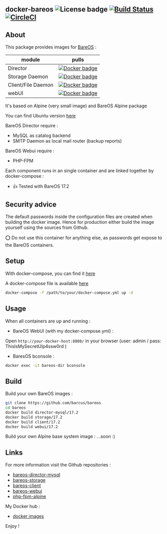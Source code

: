 ## docker-bareos ![License badge][license-img] [![Build Status][build-img]][build-url] [![CircleCI][circleci-img]][circleci-url]

## About
This package provides images for [BareOS](http://www.bareos.org) :

module|pulls
-----|-----
Director| [![Docker badge][docker-img-dir]][docker-url-dir]
Storage Daemon| [![Docker badge][docker-img-sd]][docker-url-sd]
Client/File Daemon| [![Docker badge][docker-img-fd]][docker-url-fd]
webUI| [![Docker badge][docker-img-ui]][docker-url-ui]

It's based on Alpine (very small image) and BareOS Alpine package

You can find Ubuntu version [here](https://github.com/barcus/bareos)

BareOS Director require :
* MySQL as catalog backend
* SMTP Daemon as local mail router (backup reports)

BareOS Webui require :
* PHP-FPM

Each component runs in an single container and are linked together by docker-compose :
* :+1: Tested with BareOS 17.2

## Security advice
The default passwords inside the configuration files are created when building the docker image. Hence for production either build the image yourself using the sources from Github.

:o: Do not use this container for anything else, as passwords get expose to the BareOS containers.

## Setup
With docker-compose, you can find it [here](https://docs.docker.com/compose/)

A docker-compose file is available [here](https://github.com/barcus/bareos/blob/alpine/docker-compose.yml)

```bash
docker-compose -f /path/to/your/docker-compose.yml up -d
```

## Usage
When all containers are up and running :
* BareOS WebUI (with my docker-compose.yml) :

Open `http://your-docker-host:8080/` in your browser  (user: admin / pass: ThisIsMySecretUIp4ssw0rd )

* BaresOS bconsole :

```bash
docker exec -it bareos-dir bconsole
```

## Build
Build your own BareOS images :
```bash
git clone https://github.com/barcus/bareos
cd bareos
docker build director-mysql/17.2
docker build storage/17.2
docker build client/17.2
docker build webui/17.2
```

Build your own Alpine base system image :
...soon :)

## Links
For more information visit the Github repositories :

* [bareos-director-mysql](https://github.com/barcus/bareos/tree/alpine/director-mysql)
* [bareos-storage](https://github.com/barcus/bareos/tree/alpine/storage)
* [bareos-client](https://github.com/barcus/bareos/tree/alpine/client)
* [bareos-webui](https://github.com/barcus/bareos/tree/alpine/webui)
* [php-fpm-alpine](https://github.com/barcus/docker-php-fpm-alpine)

My Docker hub :
* [docker images](https://hub.docker.com/r/barcus)

Enjoy !

[license-img]: https://img.shields.io/badge/license-ISC-blue.svg
[build-img]: https://travis-ci.org/barcus/bareos.svg?branch=alpine
[build-url]: https://travis-ci.org/barcus/bareos
[docker-img-dir]: https://img.shields.io/docker/pulls/barcus/bareos-director.svg
[docker-url-dir]: https://registry.hub.docker.com/u/barcus/bareos-director
[docker-img-sd]: https://img.shields.io/docker/pulls/barcus/bareos-storage.svg
[docker-url-sd]: https://registry.hub.docker.com/u/barcus/bareos-storage
[docker-img-fd]: https://img.shields.io/docker/pulls/barcus/bareos-client.svg
[docker-url-fd]: https://registry.hub.docker.com/u/barcus/bareos-client
[docker-img-ui]: https://img.shields.io/docker/pulls/barcus/bareos-webui.svg
[docker-url-ui]: https://registry.hub.docker.com/u/barcus/bareos-webui
[circleci-url]: https://circleci.com/gh/barcus/bareos
[circleci-img]: https://circleci.com/gh/barcus/bareos.svg?style=svg

